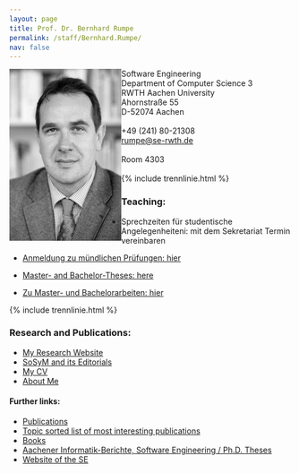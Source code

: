 ```yaml
---
layout: page
title: Prof. Dr. Bernhard Rumpe
permalink: /staff/Bernhard.Rumpe/
nav: false
---
```


<div class="container">
    <div class="row">
        <div class="col-lg-3">
          <img class="staff-pics z-depth-1" src="../../assets/img/staff/rumpe.jpeg" 
               alt="Bernhard Rumpe" style="float: left;">
        </div>
        <div class="col-lg-4">
          Software Engineering<br>
          Department of Computer Science 3<br>
          RWTH Aachen University<br>
          Ahornstraße 55<br>
          D-52074 Aachen<br>
          <br>
          +49 (241) 80-21308<br>
          <a href="mailto:rumpe@se-rwth.de">rumpe@se-rwth.de</a><br>
          <br>
          Room 4303
        </div>
    </div>
</div>

<br>
{% include trennlinie.html %}

### Teaching:

* Sprechzeiten für studentische Angelegenheiteni: mit dem Sekretariat Termin vereinbaren

* [Anmeldung zu mündlichen Prüfungen: hier](https://www.se-rwth.de/teaching/oral-exams/)

* [Master- and Bachelor-Theses: here](https://www.se-rwth.de/theses/)

* [Zu Master- und Bachelorarbeiten: hier](https://www.se-rwth.de/theses/)

{% include trennlinie.html %}

### Research and Publications:

- [My Research Website](https://rumpe.github.io/)
- [SoSyM and its Editorials](http://www.sosym.org/editorials/)
- [My CV](https://rumpe.github.io/academic_history/)
- [About Me](https://rumpe.github.io/about/)

#### Further links:

- [Publications](/publications)
- [Topic sorted list of most interesting publications](/research)
- [Books](/books)
- [Aachener Informatik-Berichte, Software Engineering / Ph.D. Theses](/phdtheses)
- [Website of the SE](https://www.se-rwth.de)

